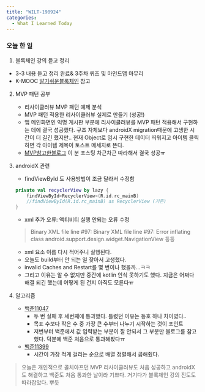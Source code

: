 ```yaml
---
title: "WILT-190924"
categories:
  - What I Learned Today
---
```


### 오늘 한 일

1. 블록체인 강의 듣고 정리
  - 3-3 내용 듣고 정리 완료& 3주차 퀴즈 및 마인드맵 마무리
  - K-MOOC [알기쉬운블록체인] 참고

2. MVP 패턴 공부
    - 리사이클러뷰 MVP 패턴 예제 분석
    - MVP 패턴 적용한 리사이클러뷰 실제로 만들기 (성공!)<br>
    - 앱 메인화면인 익명 게시판 부분에 리사이클러뷰를 MVP 패턴 적용해서 구현하는 데에 결국 성공했다. 구조 자체보다 androidX migration때문에 고생한 시간이 더 길긴 했지만.. 현재 Object로 임시 구현한 데이터 띄워지고 아이템 클릭하면 각 아이템 제목이 토스트 메세지로 뜬다.
    - [MVP참고한블로그] 이 분 포스팅 차근차근 따라해서 결국 성공ㅠ<br>

3. androidX 관련
    - findViewById 도 사용방법이 조금 달라서 수정함
    ```kotlin
    private val recyclerView by lazy {
        findViewById<RecyclerView>(R.id.rc_mainB)
        //findViewById(R.id.rc_mainB) as RecyclerView (기존)
    }
    ```
    - xml 추가 오류: 액티비티 실행 안되는 오류 수정
    >Binary XML file line #97: Binary XML file line #97: Error inflating class android.support.design.widget.NavigationView 등등
    - xml 요소 이름 다시 적어주니 실행된다.
    - 오늘도 build부터 안 되는 일 잦아서 고생했다.
    - invalid Caches and Restart를 몇 번이나 했을까...ㅋㅋ
    - 그리고 이유는 알 수 없지만 중간에 kotlin 인식 못하기도 했다. 지금은 어쩌다 해결 되긴 했는데 어떻게 된 건지 아직도 모른다ㅠ<br>

4. 알고리즘
    - [백준11047]
        - 두 번 실패 후 세번째에 통과했다. 틀렸던 이유는 등호 하나 차이였다..
        - 목표 수보다 작은 수 중 가장 큰 수부터 나누기 시작하는 것이 포인트
        - 저번부터 백준에서 값 입력받는 부분이 잘 안되서 그 부분만 블로그를 참고했다. 덕분에 백준 처음으로 통과해봤다ㅠ
    - [백준11399]
        - 시간이 가장 적게 걸리는 순으로 배열 정렬해서 곱해줬다.<br>

> 오늘은 개인적으로 골치아프던 MVP 리사이클러뷰도 처음 성공하고 androidX도 해결하고 백준도 처음 통과한 날이라 기쁘다. 거기다가 블록체인 강의 진도도 따라잡았다. 뿌듯


    

[백준11399]: https://www.acmicpc.net/problem/11399
[백준11047]: https://www.acmicpc.net/problem/11047
[MVP참고한블로그]: https://thdev.tech/androiddev/2016/12/29/Android-MVP-Model-One/
[알기쉬운블록체인]: http://www.kmooc.kr/courses/course-v1:SJCU+SJCU01+2019_2/course/
